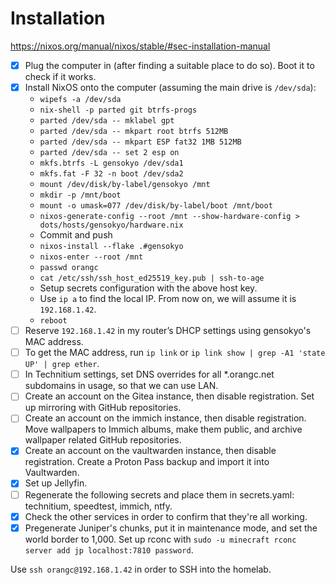 # Installation
https://nixos.org/manual/nixos/stable/#sec-installation-manual

- [x] Plug the computer in (after finding a suitable place to do so). Boot it to check if it works.
- [x] Install NixOS onto the computer (assuming the main drive is `/dev/sda`):
    - `wipefs -a /dev/sda`
    - `nix-shell -p parted git btrfs-progs`
    - `parted /dev/sda -- mklabel gpt`
    - `parted /dev/sda -- mkpart root btrfs 512MB`
    - `parted /dev/sda -- mkpart ESP fat32 1MB 512MB`
    - `parted /dev/sda -- set 2 esp on`
    - `mkfs.btrfs -L gensokyo /dev/sda1`
    - `mkfs.fat -F 32 -n boot /dev/sda2`
    - `mount /dev/disk/by-label/gensokyo /mnt`
    - `mkdir -p /mnt/boot`
    - `mount -o umask=077 /dev/disk/by-label/boot /mnt/boot`
    - `nixos-generate-config --root /mnt --show-hardware-config > dots/hosts/gensokyo/hardware.nix`
    - Commit and push
    - `nixos-install --flake .#gensokyo`
    - `nixos-enter --root /mnt`
    - `passwd orangc`
    - `cat /etc/ssh/ssh_host_ed25519_key.pub | ssh-to-age`
    - Setup secrets configuration with the above host key.
    - Use `ip a` to find the local IP. From now on, we will assume it is `192.168.1.42`.
    - `reboot`
- [ ] Reserve `192.168.1.42` in my router’s DHCP settings using gensokyo's MAC address.
- [ ] To get the MAC address, run `ip link` or `ip link show | grep -A1 'state UP' | grep ether`.
- [ ] In Technitium settings, set DNS overrides for all *.orangc.net subdomains in usage, so that we can use LAN.
- [ ] Create an account on the Gitea instance, then disable registration. Set up mirroring with GitHub repositories.
- [ ] Create an account on the immich instance, then disable registration. Move wallpapers to Immich albums, make them public, and archive wallpaper related GitHub repositories.
- [x] Create an account on the vaultwarden instance, then disable registration. Create a Proton Pass backup and import it into Vaultwarden.
- [x] Set up Jellyfin.
- [ ] Regenerate the following secrets and place them in secrets.yaml: technitium, speedtest, immich, ntfy.
- [x] Check the other services in order to confirm that they're all working.
- [x] Pregenerate Juniper's chunks, put it in maintenance mode, and set the world border to 1,000. Set up rconc with `sudo -u minecraft rconc server add jp localhost:7810 password`.

Use `ssh orangc@192.168.1.42` in order to SSH into the homelab.
